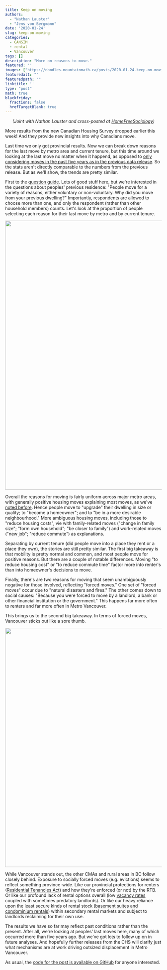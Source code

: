 ```yaml
---
title: Keep on moving
authors:
  - "Nathan Lauster"
  - "Jens von Bergmann"
date: '2020-01-24'
slug: keep-on-moving
categories:
  - CANSIM
  - rental
  - Vancouver
tags: []
description: "More on reasons to move."
featured: ''
images: ["https://doodles.mountainmath.ca/posts/2020-01-24-keep-on-moving_files/figure-html/forced_moves-1.png"]
featuredalt: ""
featuredpath: ""
linktitle: ''
type: "post"
math: true
blackfriday:
  fractions: false
  hrefTargetBlank: true
---
```


<p style="text-align:center;"><i>(Joint with Nathan Lauster and cross-posted at <a href="https://homefreesociology.com/2020/01/25/keep-on-moving/" target="_blank">HomeFreeSociology</a>)</i></p>



More results from the new Canadian Housing Survey dropped earlier this week! And they provide new insights into why Canadians move. 

Last time we only got provincial results. Now we can break down reasons for the last move by metro area and current tenure, but this time around we looking at the last move no matter when it happend, as opposed to [only considering moves in the past five years as in the previous data release](https://doodles.mountainmath.ca/blog/2019/11/23/canadian-housing-survey-a-first-look/). So the stats aren't directly comparable to the numbers from the previous release. But as we'll show, the trends are pretty similar.

First to the [question guide](https://www23.statcan.gc.ca/imdb/p3Instr.pl?Function=assembleInstr&lang=en&Item_Id=1197668#qb1199732). Lots of good stuff here, but we're interested in the questions about peoples' previous residence: "People move for a variety of reasons, either voluntary or non-voluntary. Why did you move from your previous dwelling?" Importantly, respondents are allowed to choose more than one, and only the respondent (rather than other household members) counts. Let's look at the proportion of people selecting each reason for their last move by metro and by current tenure.

<img src="/posts/2020-01-24-keep-on-moving_files/figure-html/unnamed-chunk-1-1.png" width="864" />

Overall the reasons for moving is fairly uniform across major metro areas, with generally positive housing moves explaining most moves, as we've [noted before](https://homefreesociology.com/2019/11/24/why-do-people-move-new-data-mysteries-and-fundamental-rights/). Hence people move to "upgrade" their dwelling in size or quality; to "become a homeowner"; and to "be in a more desirable neighbourhood." More ambiguous housing moves, including those to "reduce housing costs", vie with family-related moves ("change in family size"; "form own household"; "be closer to family") and work-related moves ("new job"; "reduce commute") as explanations. 

Separating by current tenure (did people move into a place they rent or a place they own), the stories are still pretty similar. The first big takeaway is that mobility is pretty normal and common, and most people move for positive reasons. But there are a couple of notable differences. Moving "to reduce housing cost" or "to reduce commute time" factor more into renter's than into homeowner's decisions to move. 

Finally, there's are two reasons for moving that seem unambiguously negative for those involved, reflecting "forced moves." One set of "forced moves" occur due to "natural disasters and fires." The other comes down to social causes: "Because you were forced to move by a landlord, a bank or other financial institution or the government." This happens far more often to renters and far more often in Metro Vancouver.

This brings us to the second big takeaway. In terms of forced moves, Vancouver sticks out like a sore thumb.

<img src="/posts/2020-01-24-keep-on-moving_files/figure-html/forced_moves-1.png" width="768" />

While Vancouver stands out, the other CMAs and rural areas in BC follow closely behind. Exposure to socially forced moves (e.g. evictions) seems to reflect something province-wide. Like our provincial protections for renters ([Residential Tenancies Act](http://www.bclaws.ca/civix/document/id/complete/statreg/02078_01)) and how they're enforced (or not) by the RTB. Or like our profound lack of rental options overall (low [vacancy rates](https://eppdscrmssa01.blob.core.windows.net/cmhcprodcontainer/sites/cmhc/data-research/publications-reports/rental-market-reports/2019/rental-market-reports-vancouver-64467-2020-a01-en.pdf?sv=2018-03-28&ss=b&srt=sco&sp=r&se=2021-05-07T03:55:04Z&st=2019-05-06T19:55:04Z&spr=https,http&sig=bFocHM6noLjK8rlhy11dy%2BkQJUBX%2BCDKzkjLHfhUIU0%3D) coupled with sometimes predatory landlords). Or like our heavy reliance upon the least secure kinds of rental stock ([basement suites and condominium rentals](https://homefreesociology.com/2017/12/14/a-little-army-of-artisanal-landlords/)) within secondary rental markets and subject to landlords reclaiming for their own use. 

The results we have so far may reflect past conditions rather than the present. After all, we're looking at peoples' last moves here, many of which occurred more than five years ago. But we've got lots to follow up on in future analyses. And hopefully further releases from the CHS will clarify just what mechanisms are at work driving outsized displacement in Metro Vancouver.

As usual, the [code for the post is available on GitHub](https://github.com/mountainMath/doodles/blob/master/content/posts/2020-01-24-keep-on-moving.Rmarkdown) for anyone interested.
